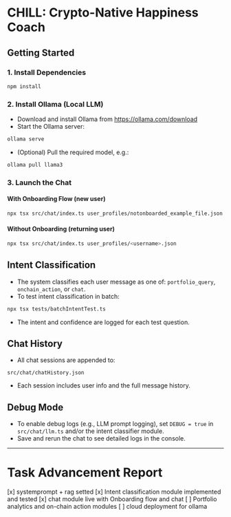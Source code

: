 # CHILL: Crypto-Native Happiness Coach

## Getting Started

### 1. Install Dependencies
```bash
npm install
```

### 2. Install Ollama (Local LLM)
- Download and install Ollama from https://ollama.com/download
- Start the Ollama server:
```bash
ollama serve
```
- (Optional) Pull the required model, e.g.:
```bash
ollama pull llama3
```

### 3. Launch the Chat

#### With Onboarding Flow (new user)
```bash
npx tsx src/chat/index.ts user_profiles/notonboarded_example_file.json
```

#### Without Onboarding (returning user)
```bash
npx tsx src/chat/index.ts user_profiles/<username>.json
```

## Intent Classification
- The system classifies each user message as one of: `portfolio_query`, `onchain_action`, or `chat`.
- To test intent classification in batch:
```bash
npx tsx tests/batchIntentTest.ts
```
- The intent and confidence are logged for each test question.

## Chat History
- All chat sessions are appended to:
```
src/chat/chatHistory.json
```
- Each session includes user info and the full message history.

## Debug Mode
- To enable debug logs (e.g., LLM prompt logging), set `DEBUG = true` in `src/chat/llm.ts` and/or the intent classifier module.
- Save and rerun the chat to see detailed logs in the console.

---

# Task Advancement Report

[x] systemprompt + rag setted
[x] Intent classification module implemented and tested
[x] chat module live with Onboarding flow and chat
[ ]  Portfolio analytics and on-chain action modules
[ ] cloud deployment for ollama